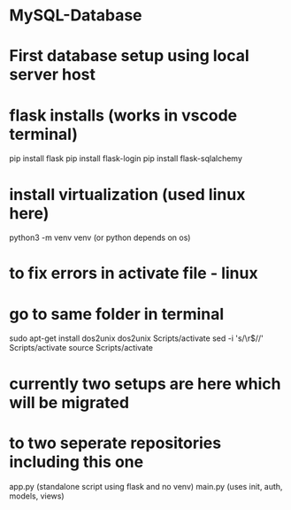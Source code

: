 # MySQL-Database
# First database setup using local server host

# flask installs (works in vscode terminal)
pip install flask
pip install flask-login
pip install flask-sqlalchemy

# install virtualization (used linux here)
python3 -m venv venv (or python depends on os)

# to fix errors in activate file - linux
# go to same folder in terminal
sudo apt-get install dos2unix
dos2unix Scripts/activate
sed -i 's/\r$//' Scripts/activate
source Scripts/activate

# currently two setups are here which will be migrated 
# to two seperate repositories including this one
app.py (standalone script using flask and no venv)
main.py (uses init, auth, models, views)
